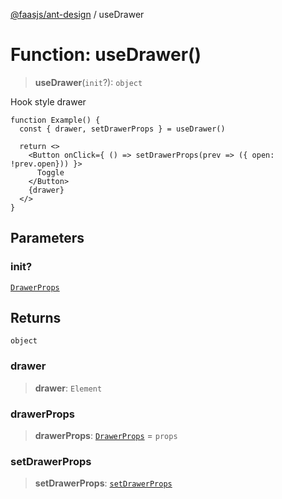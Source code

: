 [@faasjs/ant-design](../README.md) / useDrawer

# Function: useDrawer()

> **useDrawer**(`init`?): `object`

Hook style drawer

```tsx
function Example() {
  const { drawer, setDrawerProps } = useDrawer()

  return <>
    <Button onClick={ () => setDrawerProps(prev => ({ open: !prev.open})) }>
      Toggle
    </Button>
    {drawer}
  </>
}
```

## Parameters

### init?

[`DrawerProps`](../interfaces/DrawerProps.md)

## Returns

`object`

### drawer

> **drawer**: `Element`

### drawerProps

> **drawerProps**: [`DrawerProps`](../interfaces/DrawerProps.md) = `props`

### setDrawerProps

> **setDrawerProps**: [`setDrawerProps`](../type-aliases/setDrawerProps.md)
